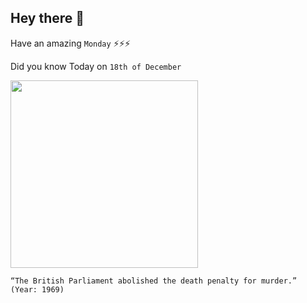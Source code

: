 ## Hey there 👋
Have an amazing `Monday` ⚡⚡⚡

Did you know Today on `18th of December`
 
 [<img src="https://www.deathpenaltyproject.org/wp-content/uploads/2015/11/Untitled-design-3.jpg" width="300" />](https://www.legislation.gov.uk/ukpga/1965/71) 
 ```
“The British Parliament abolished the death penalty for murder.” (Year: 1969)
```
